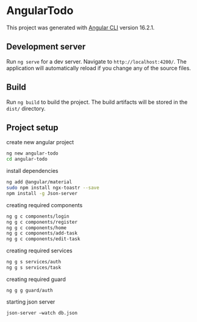# AngularTodo

This project was generated with [Angular CLI](https://github.com/angular/angular-cli) version 16.2.1.

## Development server

Run `ng serve` for a dev server. Navigate to `http://localhost:4200/`. The application will automatically reload if you change any of the source files.

## Build

Run `ng build` to build the project. The build artifacts will be stored in the `dist/` directory.

## Project setup
create new angular project
``` bash
ng new angular-todo
cd angular-todo
```
install dependencies

```bash
ng add @angular/material
sudo npm install ngx-toastr --save
npm install -g Json-server
```

creating required components
```bash
ng g c components/login
ng g c components/register
ng g c components/home
ng g c components/add-task
ng g c components/edit-task
```

creating required services
```bash
ng g s services/auth
ng g s services/task
```

creating required guard
```
ng g g guard/auth
```

starting json server
```
json-server –watch db.json
```
